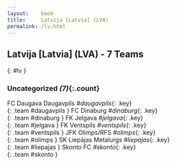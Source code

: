 ```yaml
---
layout:    book
title:     Latvija [Latvia] (LVA)
permalink: /lv.html
---
```


## Latvija [Latvia] (LVA) - 7 Teams
{: #lv }





### Uncategorized _(7)_{:.count}

FC Daugava Daugavpils _#daugavpils_{: .key} <br>
{: .team #daugavpils }
FC Dinaburg _#dinaburg_{: .key} <br>
{: .team #dinaburg }
FK Jelgava _#jelgava_{: .key} <br>
{: .team #jelgava }
FK Ventspils _#ventspils_{: .key} <br>
{: .team #ventspils }
JFK Olimps/RFS _#olimps_{: .key} <br>
{: .team #olimps }
SK Liepājas Metalurgs _#liepajas_{: .key} <br>
{: .team #liepajas }
Skonto FC _#skonto_{: .key} <br>
{: .team #skonto }


 
